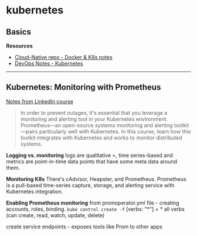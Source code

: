 # kubernetes

## Basics



**Resources**

- [Cloud-Native repo - Docker & K8s notes](https://github.com/mguery/cloud-native#lesson-3-container-orchestration-with-kubernetes)
- [DevOps Notes - Kubernetes](https://github.com/bregman-arie/devops-exercises#kubernetes)

---

## Kubernetes: Monitoring with Prometheus

[Notes from LinkedIn course](https://www.linkedin.com/learning/kubernetes-monitoring-with-prometheus/logging-vs-monitoring)

> In order to prevent outages, it's essential that you leverage a monitoring and alerting tool in your Kubernetes environment. Prometheus—an open-source systems monitoring and alerting toolkit—pairs particularly well with Kubernetes. In this course, learn how this toolkit integrates with Kubernetes and works to monitor distributed systems.

**Logging vs. monitoring**
logs are qualitative =, time series-based and metrics are point-in-time data points that have some meta data around them.

**Monitoring K8s**
There's cAdvisor, Heapster, and Prometheus. Prometheus is a pull-based time-series capture, storage, and alerting service with Kubernetes integration.

**Enabling Prometheus monitoring**
from promoperator.yml file - creating accounts, roles, binding. `kube control create -f`
[verbs: "\*"] = * all verbs (can create, read, watch, update, delete)

create service endpoints - exposes tools like Prom to other apps

